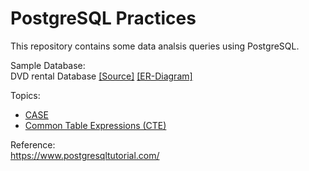 # PostgreSQL Practices

This repository contains some data analsis queries using PostgreSQL.

Sample Database:
<br>DVD rental Database&nbsp;[[Source]](https://www.postgresqltutorial.com/postgresql-sample-database/) [[ER-Diagram]](https://github.com/dylan-kuo/SQL-for-Data-Analysis/blob/master/postgresql-sandbox/dvd-rental-ER-diagram.png)



Topics:

- [CASE](https://github.com/dylan-kuo/SQL-for-Data-Analysis/blob/master/postgresql-sandbox/case.sql)
- [Common Table Expressions (CTE)](https://github.com/dylan-kuo/SQL-for-Data-Analysis/blob/master/postgresql-sandbox/cte.sql)



Reference:
<br>https://www.postgresqltutorial.com/
